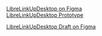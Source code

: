 [LibreLinkUpDesktop on Figma](https://www.figma.com/file/GpKMB4Qnp2FWi4A9gM19Gf/Untitled?type=design&node-id=0%3A1&mode=design&t=0qRXeUdC0lafjaKt-1)   
[LibreLinkUpDesktop Prototype](https://www.figma.com/proto/GpKMB4Qnp2FWi4A9gM19Gf/Untitled?type=design&node-id=5-3514&t=0qRXeUdC0lafjaKt-0&scaling=scale-down&page-id=0%3A1)

[LibreLinkUpDesktop Draft on Figma](https://www.figma.com/file/lDywpa53DuMNDqH0GgzTgO/LiberLinkupDesktop?node-id=0%3A1)
